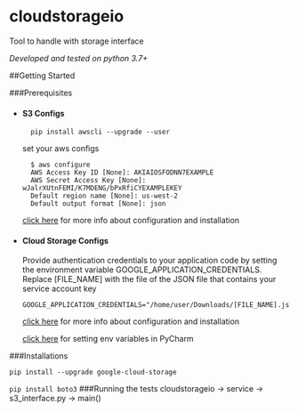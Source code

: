 # cloudstorageio
Tool to handle with storage interface 

_Developed and tested on python 3.7+_

##Getting Started

###Prerequisites
* #### S3 Configs  
        pip install awscli --upgrade --user
    
    set your aws configs 

        $ aws configure
        AWS Access Key ID [None]: AKIAIOSFODNN7EXAMPLE
        AWS Secret Access Key [None]: wJalrXUtnFEMI/K7MDENG/bPxRfiCYEXAMPLEKEY
        Default region name [None]: us-west-2
        Default output format [None]: json
   [click here](https://boto3.amazonaws.com/v1/documentation/api/latest/guide/quickstart.html#installation) for more info about configuration and installation 

* #### Cloud Storage Configs 
   Provide authentication credentials to your application code by setting the environment variable GOOGLE_APPLICATION_CREDENTIALS.
   Replace [FILE_NAME] with the file of the JSON file that contains your service account key
  
      GOOGLE_APPLICATION_CREDENTIALS="/home/user/Downloads/[FILE_NAME].json"
      
   [click here](https://cloud.google.com/storage/docs/reference/libraries) for more info about configuration and installation
   
   [click here](https://www.techcoil.com/blog/how-to-set-environment-variables-for-your-python-application-from-pycharm/) for setting env variables in PyCharm 

###Installations 


`pip install --upgrade google-cloud-storage`

`pip install boto3`
###Running the tests
cloudstorageio -> service -> s3_interface.py -> main()